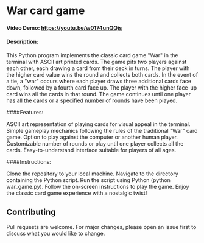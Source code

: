 # War card game

#### Video Demo:  <https://youtu.be/w0174unQQjs>

#### Description:

This Python program implements the classic card game "War" in the terminal with ASCII art printed cards. The game pits two players against each other, each drawing a card from their deck in turns. The player with the higher card value wins the round and collects both cards. In the event of a tie, a "war" occurs where each player draws three additional cards face down, followed by a fourth card face up. The player with the higher face-up card wins all the cards in that round. The game continues until one player has all the cards or a specified number of rounds have been played.

####Features:

ASCII art representation of playing cards for visual appeal in the terminal.
Simple gameplay mechanics following the rules of the traditional "War" card game.
Option to play against the computer or another human player.
Customizable number of rounds or play until one player collects all the cards.
Easy-to-understand interface suitable for players of all ages.

####Instructions:

Clone the repository to your local machine.
Navigate to the directory containing the Python script.
Run the script using Python (python war_game.py).
Follow the on-screen instructions to play the game.
Enjoy the classic card game experience with a nostalgic twist!

## Contributing

Pull requests are welcome. For major changes, please open an issue first
to discuss what you would like to change.
